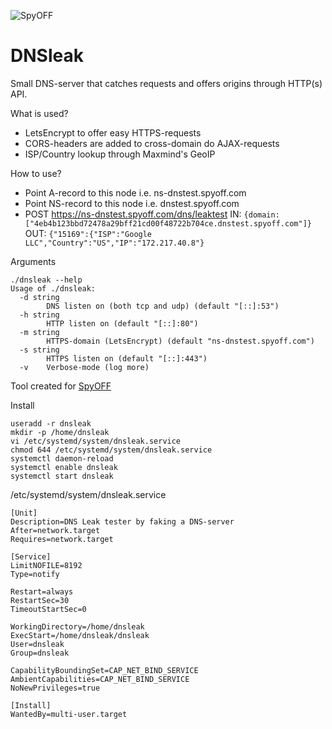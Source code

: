 ![SpyOFF](https://github.com/mpdroog/dnsleak/blob/master/web/spyoff.svg)

DNSleak
==================
Small DNS-server that catches requests and offers origins through HTTP(s) API.

What is used?
- LetsEncrypt to offer easy HTTPS-requests
- CORS-headers are added to cross-domain do AJAX-requests
- ISP/Country lookup through Maxmind's GeoIP

How to use?
- Point A-record to this node i.e. ns-dnstest.spyoff.com
- Point NS-record to this node i.e. dnstest.spyoff.com
- POST https://ns-dnstest.spyoff.com/dns/leaktest
 IN: ```{domain: ["4eb4b123bbd72478a29bff21cd00f48722b704ce.dnstest.spyoff.com"]}```
 OUT: ```{"15169":{"ISP":"Google LLC","Country":"US","IP":"172.217.40.8"}```

Arguments
```
./dnsleak --help
Usage of ./dnsleak:
  -d string
    	DNS listen on (both tcp and udp) (default "[::]:53")
  -h string
    	HTTP listen on (default "[::]:80")
  -m string
    	HTTPS-domain (LetsEncrypt) (default "ns-dnstest.spyoff.com")
  -s string
    	HTTPS listen on (default "[::]:443")
  -v	Verbose-mode (log more)
```

Tool created for [SpyOFF](https://www.spyoff.com/dns-leak-test/?a_aid=11108&a_bid=02dc3d81)

Install
```
useradd -r dnsleak
mkdir -p /home/dnsleak
vi /etc/systemd/system/dnsleak.service
chmod 644 /etc/systemd/system/dnsleak.service
systemctl daemon-reload
systemctl enable dnsleak
systemctl start dnsleak
```

/etc/systemd/system/dnsleak.service
```
[Unit]
Description=DNS Leak tester by faking a DNS-server
After=network.target
Requires=network.target

[Service]
LimitNOFILE=8192
Type=notify

Restart=always
RestartSec=30
TimeoutStartSec=0

WorkingDirectory=/home/dnsleak
ExecStart=/home/dnsleak/dnsleak
User=dnsleak
Group=dnsleak

CapabilityBoundingSet=CAP_NET_BIND_SERVICE
AmbientCapabilities=CAP_NET_BIND_SERVICE
NoNewPrivileges=true

[Install]
WantedBy=multi-user.target
```